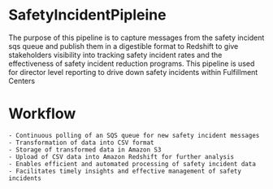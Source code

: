 # SafetyIncidentPipleine

The purpose of this pipeline is to capture messages from the safety incident sqs queue and publish them in a digestible format to Redshift to give stakeholders visibility into tracking safety incident rates and the effectiveness of safety incident reduction programs. This pipeline is used for director level reporting to drive down safety incidents within Fulfillment Centers


# Workflow

    - Continuous polling of an SQS queue for new safety incident messages
    - Transformation of data into CSV format
    - Storage of transformed data in Amazon S3
    - Upload of CSV data into Amazon Redshift for further analysis
    - Enables efficient and automated processing of safety incident data
    - Facilitates timely insights and effective management of safety incidents

